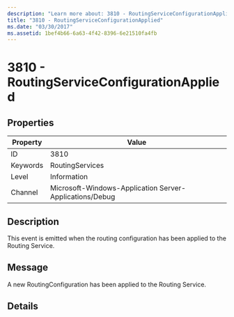 ```yaml
---
description: "Learn more about: 3810 - RoutingServiceConfigurationApplied"
title: "3810 - RoutingServiceConfigurationApplied"
ms.date: "03/30/2017"
ms.assetid: 1bef4b66-6a63-4f42-8396-6e21510fa4fb
---
```

# 3810 - RoutingServiceConfigurationApplied

## Properties

| Property | Value |
| - | - |
|ID|3810|  
|Keywords|RoutingServices|  
|Level|Information|  
|Channel|Microsoft-Windows-Application Server-Applications/Debug|  
  
## Description  

 This event is emitted when the routing configuration has been applied to the Routing Service.  
  
## Message  

 A new RoutingConfiguration has been applied to the Routing Service.  
  
## Details
